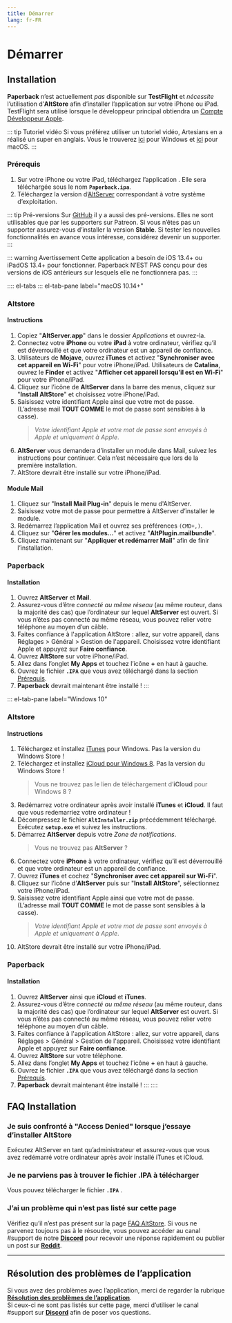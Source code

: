 ```yaml
---
title: Démarrer
lang: fr-FR
---
```


# Démarrer

## Installation
**Paperback** n’est actuellement _pas_ disponible sur **TestFlight** et _nécessite_ l’utilisation d’**AltStore** afin d’installer l’application sur votre iPhone ou iPad. TestFlight sera utilisé lorsque le développeur principal obtiendra un [Compte Développeur Apple](https://developer.apple.com/programs/).

::: tip Tutoriel vidéo
Si vous préférez utiliser un tutoriel vidéo, Artesians en a réalisé un super en anglais. Vous le trouverez [ici](https://www.youtube.com/watch?v=n1KRwsxNiWY) pour Windows et [ici](https://www.youtube.com/watch?v=CjPjsF4yJ0M) pour macOS.
:::

### Prérequis
1. Sur votre iPhone ou votre iPad, téléchargez l’application <Download text="depuis ce lien"/>. Elle sera téléchargée sous le nom **`Paperback.ipa`**.
1. Téléchargez la version d’[AltServer](https://altstore.io/) correspondant à votre système d’exploitation.

::: tip Pré-versions
Sur [GitHub](https://github.com/Paperback-iOS/app/releases) il y a aussi des pré-versions. Elles ne sont utilisables que par les supporters sur Patreon. Si vous n’êtes pas un supporter assurez-vous d’installer la version **Stable**.
Si tester les nouvelles fonctionnalités en avance vous intéresse, considérez devenir un supporter.
:::

::: warning Avertissement
Cette application a besoin de iOS 13.4+ ou iPadOS 13.4+ pour fonctionner. Paperback N’EST PAS conçu pour des versions de iOS antérieurs sur lesquels elle ne fonctionnera pas.
:::

:::: el-tabs
::: el-tab-pane label="macOS 10.14+"
### Altstore
#### Instructions
1. Copiez "**AltServer.app**" dans le dossier *Applications* et ouvrez-la.
1. Connectez votre **iPhone** ou votre **iPad** à votre ordinateur, vérifiez qu’il est déverrouillé et que votre ordinateur est un appareil de confiance.
1. Utilisateurs de **Mojave**, ouvrez **iTunes** et activez "**Synchroniser avec cet appareil en Wi-Fi**" pour votre iPhone/iPad.
   Utilisateurs de **Catalina**, ouvrez le **Finder** et activez "**Afficher cet appareil lorsqu’il est en Wi-Fi**" pour votre iPhone/iPad.
1. Cliquez sur l’icône de **AltServer** dans la barre des menus, cliquez sur "**Install AltStore**" et choisissez votre iPhone/iPad.
1. Saisissez votre identifiant Apple ainsi que votre mot de passe. (L’adresse mail **TOUT COMME** le mot de passe sont sensibles à la casse).
   > *Votre identifiant Apple et votre mot de passe sont envoyés à Apple et uniquement à Apple*.
1. **AltServer** vous demandera d’installer un module dans Mail, suivez les instructions pour continuer. Cela n’est nécessaire que lors de la première installation.
1. AltStore devrait être installé sur votre iPhone/iPad.

#### Module Mail
1. Cliquez sur "**Install Mail Plug-in**" depuis le menu d'AltServer.
1. Saisissez votre mot de passe pour permettre à AltServer d’installer le module.
1. Redémarrez l’application Mail et ouvrez ses préférences `(CMD+,)`.
1. Cliquez sur "**Gérer les modules…**" et activez "**AltPlugin.mailbundle**".
1. Cliquez maintenant sur "**Appliquer et redémarrer Mail**" afin de finir l’installation.

### Paperback
#### Installation
1. Ouvrez **AltServer** et **Mail**.
1. Assurez-vous d’être _connecté au même réseau_ (au même routeur, dans la majorité des cas) que l’ordinateur sur lequel **AltServer** est ouvert. Si vous n’êtes pas connecté au même réseau, vous pouvez relier votre téléphone au moyen d’un câble.
1. Faites confiance à l'application AltStore : allez, sur votre appareil, dans Réglages > Général > Gestion de l'appareil. Choisissez votre identifiant Apple et appuyez sur **Faire confiance**.
1. Ouvrez **AltStore** sur votre iPhone/iPad.
1. Allez dans l’onglet **My Apps** et touchez l’icône **+** en haut à gauche.
1. Ouvrez le fichier **`.IPA`** que vous avez téléchargé dans la section [Prérequis](getting-started/#prerequis).
1. **Paperback** devrait maintenant être installé !
:::

::: el-tab-pane label="Windows 10"
### Altstore
#### Instructions
1. Téléchargez et installez [iTunes](https://www.apple.com/itunes/download/win64) pour Windows.
   <el-tag type="warning">Pas la version du Windows Store !</el-tag>
1. Téléchargez et installez [iCloud pour Windows 8](https://support.apple.com/en-us/HT204283).
   <el-tag type="warning">Pas la version du Windows Store !</el-tag>
   > Vous ne trouvez pas le lien de téléchargement d’**iCloud** pour Windows 8 ? <PictureDialog title="Télécharger iCloud pour Windows 8" button="GIF" src="/assets/iCloud.gif"/>
1. Redémarrez votre ordinateur après avoir installé **iTunes** et **iCloud**.
   <el-tag type="warning">Il faut que vous redemarriez votre ordinateur !</el-tag>
1. Décompressez le fichier **`AltInstaller.zip`** précédemment téléchargé. Exécutez **`setup.exe`** et suivez les instructions.
1. Démarrez **AltServer** depuis votre *Zone de notifications*.
   > Vous ne trouvez pas **AltServer** ? <PictureDialog title="Démarrer AltServer" button="Image" src="/assets/AltServer.png"/>
1. Connectez votre **iPhone** à votre ordinateur, vérifiez qu’il est déverrouillé et que votre ordinateur est un appareil de confiance.
1. Ouvrez **iTunes** et cochez "**Synchroniser avec cet appareil sur Wi-Fi**".
1. Cliquez sur l’icône d’**AltServer** puis sur "**Install AltStore**", sélectionnez votre iPhone/iPad.
1. Saisissez votre identifiant Apple ainsi que votre mot de passe. (L’adresse mail **TOUT COMME** le mot de passe sont sensibles à la casse).
   > *Votre identifiant Apple et votre mot de passe sont envoyés à Apple et uniquement à Apple*.
1. AltStore devrait être installé sur votre iPhone/iPad.

### Paperback
#### Installation
1. Ouvrez **AltServer** ainsi que **iCloud** et **iTunes**.
1. Assurez-vous d’être _connecté au même réseau_ (au même routeur, dans la majorité des cas) que l’ordinateur sur lequel **AltServer** est ouvert. Si vous n’êtes pas connecté au même réseau, vous pouvez relier votre téléphone au moyen d’un câble.
1. Faites confiance à l'application AltStore : allez, sur votre appareil, dans Réglages > Général > Gestion de l'appareil. Choisissez votre identifiant Apple et appuyez sur **Faire confiance**.
1. Ouvrez **AltStore** sur votre téléphone.
1. Allez dans l’onglet **My Apps** et touchez l’icône **+** en haut à gauche.
1. Ouvrez le fichier **`.IPA`** que vous avez téléchargé dans la section [Prérequis](getting-started/#prerequis).
1. **Paperback** devrait maintenant être installé !
:::
::::

## FAQ Installation
### Je suis confronté à "Access Denied" lorsque j’essaye d’installer AltStore
Exécutez AltServer en tant qu’administrateur et assurez-vous que vous avez redémarré votre ordinateur après avoir installé iTunes et iCloud.

### Je ne parviens pas à trouver le fichier .IPA à télécharger
Vous pouvez télécharger le fichier **`.IPA`** <Download text="depuis ce lien"/>.

### J’ai un problème qui n’est pas listé sur cette page
Vérifiez qu’il n’est pas présent sur la page [FAQ AltStore](https://altstore.io/faq/).
Si vous ne parvenez toujours pas à le résoudre, vous pouvez accéder au canal #support de notre **[Discord](https://discord.gg/Ny83JV3)** pour recevoir une réponse rapidement ou publier un post sur **[Reddit](https://www.reddit.com/r/Paperback/)**.

---

## Résolution des problèmes de l’application
Si vous avez des problèmes avec l’application, merci de regarder la rubrique **[Résolution des problèmes de l’application](/fr/help/faq/#resolution-des-problemes-de-l-application)**.  
Si ceux-ci ne sont pas listés sur cette page, merci d’utiliser le canal #support sur **[Discord](https://discord.gg/Ny83JV3)** afin de poser vos questions.
